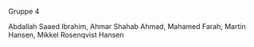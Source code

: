 Gruppe 4

Abdallah Saaed Ibrahim,
Ahmar Shahab Ahmad,
Mahamed Farah,
Martin Hansen,
Mikkel Rosenqvist Hansen

